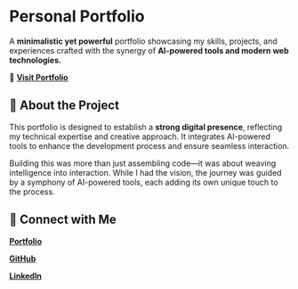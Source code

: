 # Personal Portfolio

A **minimalistic yet powerful** portfolio showcasing my skills, projects, and experiences crafted with the synergy of **AI-powered tools and modern web technologies.**

🔗 **[Visit Portfolio](https://viswadarshan.netlify.app/)**

## 📌 About the Project
This portfolio is designed to establish a **strong digital presence**, reflecting my technical expertise and creative approach. It integrates AI-powered tools to enhance the development process and ensure seamless interaction.

Building this was more than just assembling code—it was about weaving intelligence into interaction. While I had the vision, the journey was guided by a symphony of AI-powered tools, each adding its own unique touch to the process.

## 🎯 Connect with Me
 [**Portfolio**](https://viswadarshan.netlify.app/)

[**GitHub**](https://github.com/viswadarshan-024)

[**LinkedIn**](https://www.linkedin.com/in/viswadarshan-r-r-68b8b124b/)